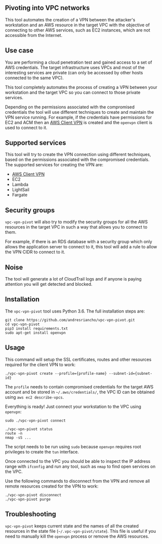 ## Pivoting into VPC networks

This tool automates the creation of a VPN between the attacker's workstation and an AWS resource
in the target VPC with the objective of connecting to other AWS services, such as EC2 instances,
which are not accessible from the Internet. 

## Use case

You are performing a cloud penetration test and gained access to a set of 
AWS credentials. The target infrastructure uses VPCs and most of the interesting
services are private (can only be accessed by other hosts connected to the same VPC).

This tool completely automates the process of creating a VPN between your workstation
and the target VPC so you can connect to those private services.

Depending on the permissions associated with the compromised credentials the tool
will use different techniques to create and maintain the VPN service running. For
example, if the credentials have permissions for EC2 and ACM then an [AWS Client VPN](https://docs.aws.amazon.com/vpn/latest/clientvpn-admin/cvpn-getting-started.html)
is created and the `openvpn` client is used to connect to it.

## Supported services

This tool will try to create the VPN connection using different techniques, based
on the permissions associated with the compromised credentials. The supported services
for creating the VPN are:

 * [AWS Client VPN](https://docs.aws.amazon.com/vpn/latest/clientvpn-admin/cvpn-getting-started.html)
 * EC2
 * Lambda
 * LightSail
 * Fargate
 
## Security groups

`vpc-vpn-pivot` will also try to modify the security groups for all the AWS
resources in the target VPC in such a way that allows you to connect to them.

For example, if there is an RDS database with a security group which only allows
the application server to connect to it, this tool will add a rule to allow
the VPN CIDR to connect to it.

## Noise

The tool will generate a lot of CloudTrail logs and if anyone is paying attention
you will get detected and blocked.

## Installation

The `vpc-vpn-pivot` tool uses Python 3.6. The full installation steps are:

```
git clone https://github.com/andresriancho/vpc-vpn-pivot.git
cd vpc-vpn-pivot
pip3 install requirements.txt
sudo apt-get install openvpn
```

## Usage

This command will setup the SSL certificates, routes and other resources
required for the client VPN to work:

```
./vpc-vpn-pivot create --profile={profile-name} --subnet-id={subnet-id}
```

The `profile` needs to contain compromised credentials for the target AWS account and
be stored in `~/.aws/credentials/`, the VPC ID can be obtained using `aws ec2 describe-vpcs`.


Everything is ready! Just connect your workstation to the VPC using `openvpn`:

```
sudo ./vpc-vpn-pivot connect

./vpc-vpn-pivot status
route -n
nmap -sS ...
```

The script needs to be run using `sudo` because `openvpn` requires root privileges
to create the `tun` interface.

Once connected to the VPC you should be able to inspect the IP address range with
`ifconfig` and run any tool, such as `nmap` to find open services on the VPC.

Use the following commands to disconnect from the VPN and remove all remote
resources created for the VPN to work:

```
./vpc-vpn-pivot disconnect
./vpc-vpn-pivot purge
```

## Troubleshooting

`vpc-vpn-pivot` keeps current state and the names of all the created resources in the
state file (`~/.vpc-vpn-pivot/state`). This file is useful if you need to manually kill
the `openvpn` process or remove the AWS resources.
